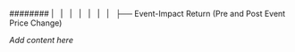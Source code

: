 ######## |   |   |   |   |   |   |   ├── Event-Impact Return (Pre and Post Event Price Change)

*Add content here*